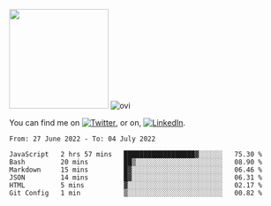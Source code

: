 <!-- ![visitors](https://visitor-badge.glitch.me/badge?page_id=page.id) -->

<img height="180em" src="https://github-readme-stats.vercel.app/api?username=alihernandez&show_icons=true&hide_border=true&&count_private=true&include_all_commits=true" />

<!-- Most Used Languages -->
<img src="https://github-readme-stats.vercel.app/api/top-langs?username=madushadhanushka&show_icons=true&locale=en&layout=compact&theme=chartreuse-dark" alt="ovi" />

<!-- Actual text -->

You can find me on [![Twitter][1.2]][1], or on, [![LinkedIn][2.2]][2].

<!-- Icons -->

[1.2]: http://i.imgur.com/wWzX9uB.png (twitter icon without padding)
[2.2]: https://raw.githubusercontent.com/MartinHeinz/MartinHeinz/master/linkedin-3-16.png (LinkedIn icon without padding)

<!-- Links to your social media accounts -->

[1]: https://twitter.com/phantomramen
[2]: https://www.linkedin.com/in/ali-hernandez-96b1b71a9/

<!--START_SECTION:waka-->

```text
From: 27 June 2022 - To: 04 July 2022

JavaScript   2 hrs 57 mins   ██████████████████▓░░░░░░   75.30 %
Bash         20 mins         ██▒░░░░░░░░░░░░░░░░░░░░░░   08.90 %
Markdown     15 mins         █▓░░░░░░░░░░░░░░░░░░░░░░░   06.46 %
JSON         14 mins         █▓░░░░░░░░░░░░░░░░░░░░░░░   06.31 %
HTML         5 mins          ▓░░░░░░░░░░░░░░░░░░░░░░░░   02.17 %
Git Config   1 min           ▒░░░░░░░░░░░░░░░░░░░░░░░░   00.82 %
```

<!--END_SECTION:waka-->

